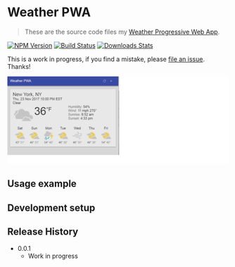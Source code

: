 
# Weather PWA
> These are the source code files my [Weather Progressive Web App](https://weather-pwa-8a89a.firebaseapp.com/).


[![NPM Version][npm-image]][npm-url]
[![Build Status][travis-image]][travis-url]
[![Downloads Stats][npm-downloads]][npm-url]

This is a work in progress, if you find a mistake, please [file an issue](https://github.com/agungsantoso/Weather-PWA/issues). Thanks!

![](screenshot.png)

## Usage example


## Development setup


## Release History

* 0.0.1
    * Work in progress

<!-- Markdown link & img dfn's -->
[npm-image]: https://img.shields.io/npm/v/datadog-metrics.svg?style=flat-square
[npm-url]: https://npmjs.org/package/datadog-metrics
[npm-downloads]: https://img.shields.io/npm/dm/datadog-metrics.svg?style=flat-square
[travis-image]: https://img.shields.io/travis/dbader/node-datadog-metrics/master.svg?style=flat-square
[travis-url]: https://travis-ci.org/dbader/node-datadog-metrics
[wiki]: https://github.com/yourname/yourproject/wiki